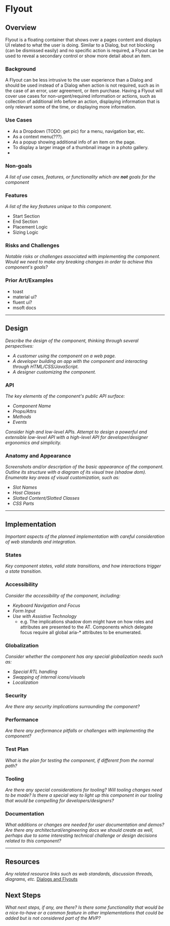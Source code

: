 # Flyout

## Overview

Flyout is a floating container that shows over a pages content and displays UI related to what the user is doing. Similar to a Dialog, but not blocking (can be dismissed easily) and no specific action is required, a Flyout can be used to reveal a secondary control or show more detail about an item.

### Background

A Flyout can be less intrusive to the user experience than a Dialog and should be used instead of a Dialog when action is not required, such as in the case of an error, user agreement, or item purchase.
Having a Flyout will cover use cases for non-urgent/required information or actions, such as collection of additional info before an action, displaying information that is only relevant some of the time, or displaying more information.

### Use Cases

- As a Dropdown (TODO: get pic) for a menu, navigation bar, etc.
- As a context menu(???).
- As a popup showing additional info of an item on the page.
- To display a larger image of a thumbnail image in a photo gallery.
- 

### Non-goals

*A list of use cases, features, or functionality which are **not** goals for the component*
  
### Features

*A list of the key features unique to this component.*
- Start Section
- End Section
- Placement Logic
- Sizing Logic

### Risks and Challenges

*Notable risks or challenges associated with implementing the component. Would we need to make any breaking changes in order to achieve this component's goals?*

### Prior Art/Examples

- toast
- material ui?
- fluent ui?
- msoft docs

---

## Design

*Describe the design of the component, thinking through several perspectives:*

- *A customer using the component on a web page.*
- *A developer building an app with the component and interacting through HTML/CSS/JavaScript.*
- *A designer customizing the component.*

### API

*The key elements of the component's public API surface:*

- *Component Name*
- *Props/Attrs*
- *Methods*
- *Events*

*Consider high and low-level APIs. Attempt to design a powerful and extensible low-level API with a high-level API for developer/designer ergonomics and simplicity.*

### Anatomy and Appearance

*Screenshots and/or description of the basic appearance of the component. Outline its structure with a diagram of its visual tree (shadow dom). Enumerate key areas of visual customization, such as:*

- *Slot Names*
- *Host Classes*
- *Slotted Content/Slotted Classes*
- *CSS Parts*

---

## Implementation

*Important aspects of the planned implementation with careful consideration of web standards and integration.*

### States

*Key component states, valid state transitions, and how interactions trigger a state transition.*

### Accessibility

*Consider the accessibility of the component, including:*

- *Keyboard Navigation and Focus*
- *Form Input*
- *Use with Assistive Technology*
  - e.g. The implications shadow dom might have on how roles and attributes are presented to the AT. Components which delegate focus require all global aria-* attributes to be enumerated.

### Globalization

*Consider whether the component has any special globalization needs such as:*

- *Special RTL handling*
- *Swapping of internal icons/visuals*
- *Localization*

### Security

*Are there any security implications surrounding the component?*

### Performance

*Are there any performance pitfalls or challenges with implementing the component?*

### Test Plan

*What is the plan for testing the component, if different from the normal path?*

### Tooling

*Are there any special considerations for tooling? Will tooling changes need to be made? Is there a special way to light up this component in our tooling that would be compelling for developers/designers?*

### Documentation

*What additions or changes are needed for user documentation and demos? Are there any architectural/engineering docs we should create as well, perhaps due to some interesting technical challenge or design decisions related to this component?*

---

## Resources

*Any related resource links such as web standards, discussion threads, diagrams, etc.*
[Dialogs and Flyouts](https://docs.microsoft.com/en-us/windows/uwp/design/controls-and-patterns/dialogs-and-flyouts/#:~:text=A%20flyout%20is%20a%20lightweight%20contextual%20popup%20that,control%20or%20show%20more%20detail%20about%20an%20item.)

## Next Steps

*What next steps, if any, are there? Is there some functionality that would be a nice-to-have or a common feature in other implementations that could be added but is not considered part of the MVP?*
